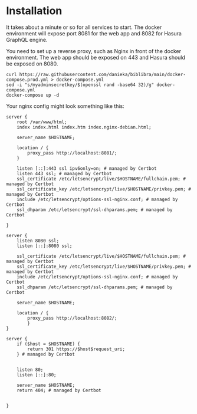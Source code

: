 # Installation

It takes about a minute or so for all services to start. The docker environment will expose port 8081 for the web app and 8082 for Hasura GraphQL engine.

You need to set up a reverse proxy, such as Nginx in front of the docker environment. The web app should be exposed on 443 and Hasura should be exposed on 8080.

```
curl https://raw.githubusercontent.com/danieka/biblibra/main/docker-compose.prod.yml > docker-compose.yml
sed -i "s/myadminsecretkey/$(openssl rand -base64 32)/g" docker-compose.yml
docker-compose up -d
```

Your nginx config might look something like this:

```
server {
	root /var/www/html;
	index index.html index.htm index.nginx-debian.html;

	server_name $HOSTNAME;

	location / {
	    proxy_pass http://localhost:8081/;
    }

    listen [::]:443 ssl ipv6only=on; # managed by Certbot
    listen 443 ssl; # managed by Certbot
    ssl_certificate /etc/letsencrypt/live/$HOSTNAME/fullchain.pem; # managed by Certbot
    ssl_certificate_key /etc/letsencrypt/live/$HOSTNAME/privkey.pem; # managed by Certbot
    include /etc/letsencrypt/options-ssl-nginx.conf; # managed by Certbot
    ssl_dhparam /etc/letsencrypt/ssl-dhparams.pem; # managed by Certbot

}

server {
	listen 8080 ssl;
    listen [::]:8080 ssl;

    ssl_certificate /etc/letsencrypt/live/$HOSTNAME/fullchain.pem; # managed by Certbot
    ssl_certificate_key /etc/letsencrypt/live/$HOSTNAME/privkey.pem; # managed by Certbot
    include /etc/letsencrypt/options-ssl-nginx.conf; # managed by Certbot
    ssl_dhparam /etc/letsencrypt/ssl-dhparams.pem; # managed by Certbot

	server_name $HOSTNAME;

	location / {
		proxy_pass http://localhost:8082/;
        }
}

server {
    if ($host = $HOSTNAME) {
        return 301 https://$host$request_uri;
    } # managed by Certbot


	listen 80;
	listen [::]:80;

	server_name $HOSTNAME;
    return 404; # managed by Certbot


}
```
